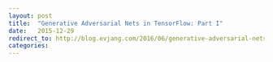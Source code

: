 ```yaml
---
layout: post
title:  "Generative Adversarial Nets in TensorFlow: Part I"
date:   2015-12-29
redirect_to: http://blog.evjang.com/2016/06/generative-adversarial-nets-in.html
categories:
---
```

	